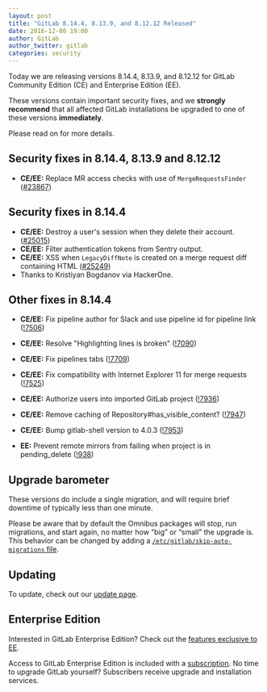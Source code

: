 ```yaml
---
layout: post
title: "GitLab 8.14.4, 8.13.9, and 8.12.12 Released"
date: 2016-12-08 19:00
author: GitLab
author_twitter: gitlab
categories: security
---
```


Today we are releasing versions 8.14.4, 8.13.9, and 8.12.12 for GitLab Community
Edition (CE) and Enterprise Edition (EE).

These versions contain important security fixes, and we **strongly
recommend** that all affected GitLab installations be upgraded to one of these
versions **immediately**.

Please read on for more details.

<!-- more -->

## Security fixes in 8.14.4, 8.13.9 and 8.12.12

- **CE/EE:** Replace MR access checks with use of `MergeRequestsFinder` ([#23867])

## Security fixes in 8.14.4

- **CE/EE:** Destroy a user's session when they delete their account. ([#25015])
- **CE/EE:** Filter authentication tokens from Sentry output.
- **CE/EE:** XSS when `LegacyDiffNote` is created on a merge request diff containing HTML ([#25249])
- Thanks to Kristiyan Bogdanov via HackerOne.

## Other fixes in 8.14.4

- **CE/EE:** Fix pipeline author for Slack and use pipeline id for pipeline link ([!7506])
- **CE/EE:** Resolve "Highlighting lines is broken" ([!7090])
- **CE/EE:** Fix pipelines tabs ([!7709])
- **CE/EE:** Fix compatibility with Internet Explorer 11 for merge requests ([!7525])
- **CE/EE:** Authorize users into imported GitLab project ([!7936])
- **CE/EE:** Remove caching of Repository#has_visible_content? ([!7947])
- **CE/EE:** Bump gitlab-shell version to 4.0.3 ([!7953])


- **EE:** Prevent remote mirrors from failing when project is in pending_delete ([!938])

[#23867]: https://gitlab.com/gitlab-org/gitlab-ce/issues/23867
[#25015]: https://gitlab.com/gitlab-org/gitlab-ce/issues/25015
[#25249]: https://gitlab.com/gitlab-org/gitlab-ce/issues/25249

[!7506]: https://gitlab.com/gitlab-org/gitlab-ce/merge_requests/7506
[!7090]: https://gitlab.com/gitlab-org/gitlab-ce/merge_requests/7090
[!7709]: https://gitlab.com/gitlab-org/gitlab-ce/merge_requests/7709
[!7525]: https://gitlab.com/gitlab-org/gitlab-ce/merge_requests/7525
[!7936]: https://gitlab.com/gitlab-org/gitlab-ce/merge_requests/7936
[!7947]: https://gitlab.com/gitlab-org/gitlab-ce/merge_requests/7947
[!7953]: https://gitlab.com/gitlab-org/gitlab-ce/merge_requests/7953
[!938]: https://gitlab.com/gitlab-org/gitlab-ee/merge_requests/938

## Upgrade barometer

These versions do include a single migration, and will require brief
downtime of typically less than one minute.

Please be aware that by default the Omnibus packages will stop, run migrations,
and start again, no matter how “big” or “small” the upgrade is. This behavior
can be changed by adding a [`/etc/gitlab/skip-auto-migrations`
file](http://doc.gitlab.com/omnibus/update/README.html).

## Updating

To update, check out our [update page](https://about.gitlab.com/update).

## Enterprise Edition

Interested in GitLab Enterprise Edition? Check out the [features exclusive to
EE](https://about.gitlab.com/features/#enterprise).

Access to GitLab Enterprise Edition is included with a
[subscription](https://about.gitlab.com/pricing/). No time to upgrade GitLab
yourself? Subscribers receive upgrade and installation services.
